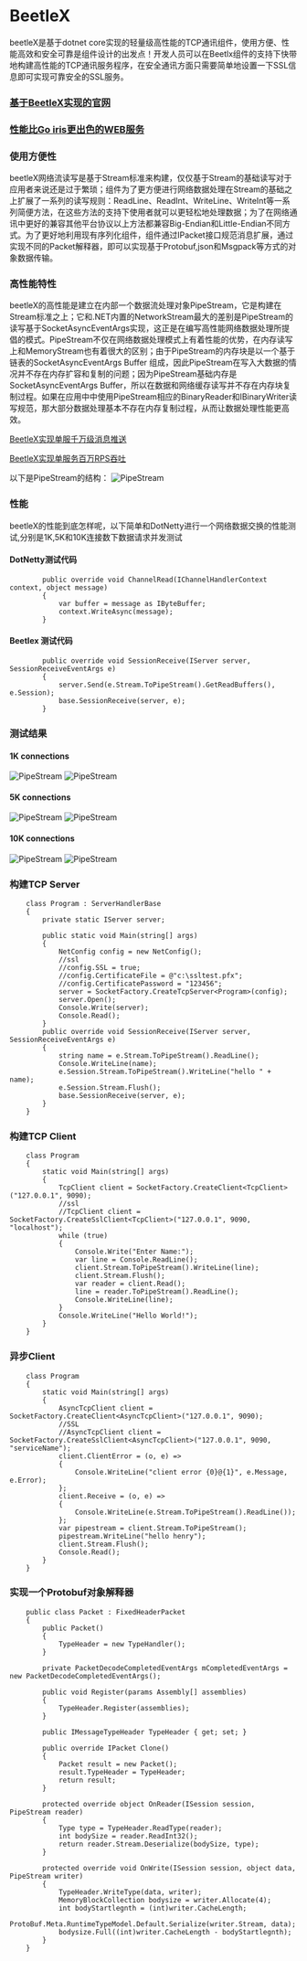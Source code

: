 # BeetleX
beetleX是基于dotnet core实现的轻量级高性能的TCP通讯组件，使用方便、性能高效和安全可靠是组件设计的出发点！开发人员可以在Beetlx组件的支持下快带地构建高性能的TCP通讯服务程序，在安全通讯方面只需要简单地设置一下SSL信息即可实现可靠安全的SSL服务。

### [基于BeetleX实现的官网](http://www.ikende.com)

### [性能比Go iris更出色的WEB服务](https://github.com/IKende/FastHttpApi)

### 使用方便性
beetleX网络流读写是基于Stream标准来构建，仅仅基于Stream的基础读写对于应用者来说还是过于繁琐；组件为了更方便进行网络数据处理在Stream的基础之上扩展了一系列的读写规则：ReadLine、ReadInt、WriteLine、WriteInt等一系列简便方法，在这些方法的支持下使用者就可以更轻松地处理数据；为了在网络通讯中更好的兼容其他平台协议以上方法都兼容Big-Endian和Little-Endian不同方式。为了更好地利用现有序列化组件，组件通过IPacket接口规范消息扩展，通过实现不同的Packet解释器，即可以实现基于Protobuf,json和Msgpack等方式的对象数据传输。
### 高性能特性
beetleX的高性能是建立在内部一个数据流处理对象PipeStream，它是构建在Stream标准之上；它和.NET内置的NetworkStream最大的差别是PipeStream的读写基于SocketAsyncEventArgs实现，这正是在编写高性能网络数据处理所提倡的模式。PipeStream不仅在网络数据处理模式上有着性能的优势，在内存读写上和MemoryStream也有着很大的区别；由于PipeStream的内存块是以一个基于链表的SocketAsyncEventArgs Buffer 组成，因此PipeStream在写入大数据的情况并不存在内存扩容和复制的问题；因为PipeStream基础内存是SocketAsyncEventArgs Buffer，所以在数据和网络缓存读写并不存在内存块复制过程。如果在应用中中使用PipeStream相应的BinaryReader和IBinaryWriter读写规范，那大部分数据处理基本不存在内存复制过程，从而让数据处理性能更高效。

 [BeetleX实现单服千万级消息推送](http://www.ikende.com/Doc/1d887337760a47678be21ac9fb443d25.html)

[BeetleX实现单服务百万RPS吞吐](http://www.ikende.com/Doc/1ac8ead7308a485fa2ec6f83349b6b68.html)

以下是PipeStream的结构：
![PipeStream](https://i.imgur.com/16wjO0R.png) 

### 性能
beetleX的性能到底怎样呢，以下简单和DotNetty进行一个网络数据交换的性能测试,分别是1K,5K和10K连接数下数据请求并发测试
#### DotNetty测试代码
```
        public override void ChannelRead(IChannelHandlerContext context, object message)
        {
            var buffer = message as IByteBuffer;
            context.WriteAsync(message);
        }
```
#### Beetlex 测试代码
```
        public override void SessionReceive(IServer server, SessionReceiveEventArgs e)
        {
            server.Send(e.Stream.ToPipeStream().GetReadBuffers(), e.Session);
            base.SessionReceive(server, e);
        }
```
### 测试结果
#### 1K connections
![PipeStream](https://i.imgur.com/XlKeV9c.png) 
![PipeStream](https://i.imgur.com/JIaqGPD.png) 
#### 5K connections
![PipeStream](https://i.imgur.com/KzeUtOv.png) 
![PipeStream](https://i.imgur.com/ZBndSS6.png) 
#### 10K connections
![PipeStream](https://i.imgur.com/bc3UMeM.png) 
![PipeStream](https://i.imgur.com/VrffHGR.png) 
### 构建TCP Server
```
    class Program : ServerHandlerBase
    {
        private static IServer server;

        public static void Main(string[] args)
        {
            NetConfig config = new NetConfig();
            //ssl
            //config.SSL = true;
            //config.CertificateFile = @"c:\ssltest.pfx";
            //config.CertificatePassword = "123456";
            server = SocketFactory.CreateTcpServer<Program>(config);
            server.Open();
            Console.Write(server);
            Console.Read();
        }
        public override void SessionReceive(IServer server, SessionReceiveEventArgs e)
        {
            string name = e.Stream.ToPipeStream().ReadLine();
            Console.WriteLine(name);
            e.Session.Stream.ToPipeStream().WriteLine("hello " + name);
            e.Session.Stream.Flush();
            base.SessionReceive(server, e);
        }
    }
```
### 构建TCP Client
```
    class Program
    {
        static void Main(string[] args)
        {
            TcpClient client = SocketFactory.CreateClient<TcpClient>("127.0.0.1", 9090);
            //ssl
            //TcpClient client = SocketFactory.CreateSslClient<TcpClient>("127.0.0.1", 9090, "localhost");
            while (true)
            {
                Console.Write("Enter Name:");
                var line = Console.ReadLine();
                client.Stream.ToPipeStream().WriteLine(line);
                client.Stream.Flush();
                var reader = client.Read();
                line = reader.ToPipeStream().ReadLine();
                Console.WriteLine(line);
            }
            Console.WriteLine("Hello World!");
        }
    }
```
### 异步Client
```
    class Program
    {
        static void Main(string[] args)
        {
            AsyncTcpClient client = SocketFactory.CreateClient<AsyncTcpClient>("127.0.0.1", 9090);
            //SSL
            //AsyncTcpClient client = SocketFactory.CreateSslClient<AsyncTcpClient>("127.0.0.1", 9090, "serviceName");
            client.ClientError = (o, e) =>
            {
                Console.WriteLine("client error {0}@{1}", e.Message, e.Error);
            };
            client.Receive = (o, e) =>
            {
                Console.WriteLine(e.Stream.ToPipeStream().ReadLine());
            };
            var pipestream = client.Stream.ToPipeStream();
            pipestream.WriteLine("hello henry");
            client.Stream.Flush();
            Console.Read();
        }
    }
```
### 实现一个Protobuf对象解释器
```
    public class Packet : FixedHeaderPacket
    {
        public Packet()
        {
            TypeHeader = new TypeHandler();
        }

        private PacketDecodeCompletedEventArgs mCompletedEventArgs = new PacketDecodeCompletedEventArgs();

        public void Register(params Assembly[] assemblies)
        {
            TypeHeader.Register(assemblies);
        }

        public IMessageTypeHeader TypeHeader { get; set; }

        public override IPacket Clone()
        {
            Packet result = new Packet();
            result.TypeHeader = TypeHeader;
            return result;
        }

        protected override object OnReader(ISession session, PipeStream reader)
        {
            Type type = TypeHeader.ReadType(reader);
            int bodySize = reader.ReadInt32();
            return reader.Stream.Deserialize(bodySize, type);
        }

        protected override void OnWrite(ISession session, object data, PipeStream writer)
        {
            TypeHeader.WriteType(data, writer);
            MemoryBlockCollection bodysize = writer.Allocate(4);
            int bodyStartlegnth = (int)writer.CacheLength;
            ProtoBuf.Meta.RuntimeTypeModel.Default.Serialize(writer.Stream, data);
            bodysize.Full((int)writer.CacheLength - bodyStartlegnth);
        }
    }
```

